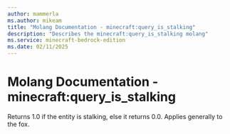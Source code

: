 ```yaml
---
author: mammerla
ms.author: mikeam
title: "Molang Documentation - minecraft:query_is_stalking"
description: "Describes the minecraft:query_is_stalking molang"
ms.service: minecraft-bedrock-edition
ms.date: 02/11/2025 
---
```


# Molang Documentation - minecraft:query_is_stalking

Returns 1.0 if the entity is stalking, else it returns 0.0. Applies generally to the fox.
